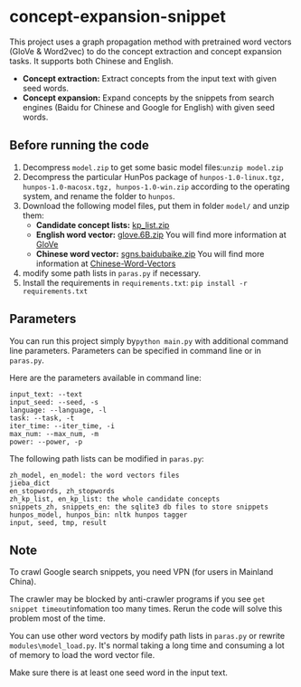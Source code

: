 # concept-expansion-snippet

This project uses a graph propagation method with pretrained word vectors (GloVe & Word2vec) to do the concept extraction and concept expansion tasks. It supports both Chinese and English.

- **Concept extraction:** Extract concepts from the input text with given seed words.
- **Concept expansion:** Expand concepts by the snippets from search engines (Baidu for Chinese and Google for English) with given seed words.

## Before running the code
1. Decompress `model.zip` to get some basic model files:`unzip model.zip`
2. Decompress the particular HunPos package of `hunpos-1.0-linux.tgz, hunpos-1.0-macosx.tgz, hunpos-1.0-win.zip` according to the operating system, and rename the folder to `hunpos`.
3. Download the following model files, put them in folder `model/` and unzip them:
   - **Candidate concept lists:** [kp_list.zip](http://lfs.aminer.cn/misc/moocdata/toolkit/kp_list.zip)
   - **English word vector:** [glove.6B.zip](http://lfs.aminer.cn/misc/moocdata/toolkit/glove.6B.zip) You will find more information at [GloVe](https://nlp.stanford.edu/projects/glove/)
   - **Chinese word vector:** [sgns.baidubaike.zip](http://lfs.aminer.cn/misc/moocdata/toolkit/sgns.baidubaike.zip) You will find more information at [Chinese-Word-Vectors](https://github.com/Embedding/Chinese-Word-Vectors)
4. modify some path lists in `paras.py` if necessary.
5. Install the requirements in `requirements.txt`: `pip install -r requirements.txt`

## Parameters

You can run this project simply by`python main.py` with additional command line parameters. Parameters can be specified in command line or in `paras.py`.

Here are the parameters available in command line:

```
input_text: --text
input_seed: --seed, -s
language: --language, -l
task: --task, -t
iter_time: --iter_time, -i
max_num: --max_num, -m
power: --power, -p
```

The following path lists can be modified in `paras.py`:

```
zh_model, en_model: the word vectors files
jieba_dict
en_stopwords, zh_stopwords
zh_kp_list, en_kp_list: the whole candidate concepts
snippets_zh, snippets_en: the sqlite3 db files to store snippets
hunpos_model, hunpos_bin: nltk hunpos tagger
input, seed, tmp, result
```

## Note

To crawl Google search snippets, you need VPN (for users in Mainland China). 

The crawler may be blocked by anti-crawler programs if you see `get snippet timeout`infomation too many times. Rerun the code will solve this problem most of the time.

You can use other word vectors by modify path lists in `paras.py` or rewrite `modules\model_load.py`. It's normal taking a long time and consuming a lot of memory to load the word vector file.

Make sure there is at least one seed word in the input text.